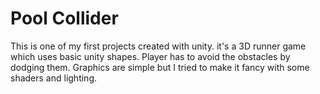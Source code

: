 # Pool Collider
 This is one of my first projects created with unity. it's a 3D runner game which uses basic unity shapes. Player has to avoid the obstacles by dodging them. Graphics are simple but I tried to make it fancy with some shaders and lighting.
